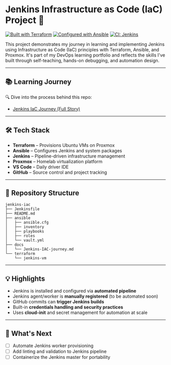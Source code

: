 # Jenkins Infrastructure as Code (IaC) Project 🚀

[![Built with Terraform](https://img.shields.io/badge/infra-terraform-blueviolet)](https://www.terraform.io/)
[![Configured with Ansible](https://img.shields.io/badge/config-ansible-red)](https://www.ansible.com/)
[![CI: Jenkins](https://img.shields.io/badge/ci-jenkins-blue)](https://www.jenkins.io/)

This project demonstrates my journey in learning and implementing Jenkins using Infrastructure as Code (IaC) principles with Terraform, Ansible, and Proxmox. It's part of my DevOps learning portfolio and reflects the skills I've built through self-teaching, hands-on debugging, and automation design.

---

## 📚 Learning Journey

🔍 Dive into the process behind this repo:

- [Jenkins IaC Journey (Full Story)](docs/Jenkins-IAC-journey.md)

---

## 🛠️ Tech Stack

- **Terraform** – Provisions Ubuntu VMs on Proxmox
- **Ansible** – Configures Jenkins and system packages
- **Jenkins** – Pipeline-driven infrastructure management
- **Proxmox** – Homelab virtualization platform
- **VS Code** – Daily driver IDE
- **GitHub** – Source control and project tracking

---

## 📁 Repository Structure
```
jenkins-iac
├── Jenkinsfile
├── README.md
├── ansible
│   ├── ansible.cfg
│   ├── inventory
│   ├── playbooks
│   ├── roles
│   └── vault.yml
├── docs
│   └── Jenkins-IAC-journey.md
└── terraform
    └── jenkins-vm
```

---

## 💡 Highlights

- Jenkins is installed and configured via **automated pipeline**
- Jenkins agent/worker is **manually registered** (to be automated soon)
- GitHub commits can **trigger Jenkins builds**
- Built-in **credentials handling and security practices**
- Uses **cloud-init** and secret management for automation at scale

---

## 🎯 What's Next

- [ ] Automate Jenkins worker provisioning
- [ ] Add linting and validation to Jenkins pipeline
- [ ] Containerize the Jenkins master for portability
